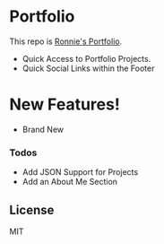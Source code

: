 # Portfolio
This repo is [Ronnie's Portfolio](https://me.chaottiic.com/).
  - Quick Access to Portfolio Projects.
  - Quick Social Links within the Footer

# New Features!
- Brand New

### Todos

 - Add JSON Support for Projects
 - Add an About Me Section

License
----
MIT
